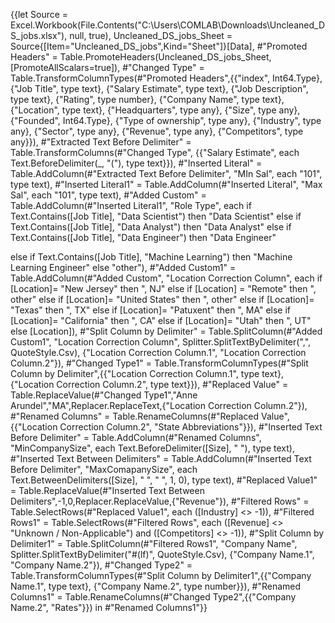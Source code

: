 {{let
    Source = Excel.Workbook(File.Contents("C:\Users\COMLAB\Downloads\Uncleaned_DS_jobs.xlsx"), null, true),
    Uncleaned_DS_jobs_Sheet = Source{[Item="Uncleaned_DS_jobs",Kind="Sheet"]}[Data],
    #"Promoted Headers" = Table.PromoteHeaders(Uncleaned_DS_jobs_Sheet, [PromoteAllScalars=true]),
    #"Changed Type" = Table.TransformColumnTypes(#"Promoted Headers",{{"index", Int64.Type}, {"Job Title", type text}, {"Salary Estimate", type text}, {"Job Description", type text}, {"Rating", type number}, {"Company Name", type text}, {"Location", type text}, {"Headquarters", type any}, {"Size", type any}, {"Founded", Int64.Type}, {"Type of ownership", type any}, {"Industry", type any}, {"Sector", type any}, {"Revenue", type any}, {"Competitors", type any}}),
    #"Extracted Text Before Delimiter" = Table.TransformColumns(#"Changed Type", {{"Salary Estimate", each Text.BeforeDelimiter(_, "("), type text}}),
    #"Inserted Literal" = Table.AddColumn(#"Extracted Text Before Delimiter", "MIn Sal", each "101", type text),
    #"Inserted Literal1" = Table.AddColumn(#"Inserted Literal", "Max Sal", each "101", type text),
    #"Added Custom" = Table.AddColumn(#"Inserted Literal1", "Role Type", each if Text.Contains([Job Title], "Data Scientist") then
"Data Scientist"
else if Text.Contains([Job Title], "Data Analyst") then
"Data Analyst"
else if Text.Contains([Job Title], "Data Engineer") then
"Data Engineer"

else if Text.Contains([Job Title], "Machine Learning") then
"Machine Learning Engineer"
else
"other"),
    #"Added Custom1" = Table.AddColumn(#"Added Custom", "Location Correction Column", each if [Location]= "New Jersey" then ", NJ"
else if [Location] = "Remote" then ", other"
else if [Location]= "United States" then ", other"
else if [Location]= "Texas" then ", TX"
else if [Location]= "Patuxent" then ", MA"
else if [Location]= "California" then ", CA"
else if [Location]= "Utah" then ", UT"
else [Location]),
    #"Split Column by Delimiter" = Table.SplitColumn(#"Added Custom1", "Location Correction Column", Splitter.SplitTextByDelimiter(",", QuoteStyle.Csv), {"Location Correction Column.1", "Location Correction Column.2"}),
    #"Changed Type1" = Table.TransformColumnTypes(#"Split Column by Delimiter",{{"Location Correction Column.1", type text}, {"Location Correction Column.2", type text}}),
    #"Replaced Value" = Table.ReplaceValue(#"Changed Type1","Anne Arundel","MA",Replacer.ReplaceText,{"Location Correction Column.2"}),
    #"Renamed Columns" = Table.RenameColumns(#"Replaced Value",{{"Location Correction Column.2", "State Abbreviations"}}),
    #"Inserted Text Before Delimiter" = Table.AddColumn(#"Renamed Columns", "MinCompanySize", each Text.BeforeDelimiter([Size], " "), type text),
    #"Inserted Text Between Delimiters" = Table.AddColumn(#"Inserted Text Before Delimiter", "MaxComapanySize", each Text.BetweenDelimiters([Size], " ", " ", 1, 0), type text),
    #"Replaced Value1" = Table.ReplaceValue(#"Inserted Text Between Delimiters",-1,0,Replacer.ReplaceValue,{"Revenue"}),
    #"Filtered Rows" = Table.SelectRows(#"Replaced Value1", each ([Industry] <> -1)),
    #"Filtered Rows1" = Table.SelectRows(#"Filtered Rows", each ([Revenue] <> "Unknown / Non-Applicable") and ([Competitors] <> -1)),
    #"Split Column by Delimiter1" = Table.SplitColumn(#"Filtered Rows1", "Company Name", Splitter.SplitTextByDelimiter("#(lf)", QuoteStyle.Csv), {"Company Name.1", "Company Name.2"}),
    #"Changed Type2" = Table.TransformColumnTypes(#"Split Column by Delimiter1",{{"Company Name.1", type text}, {"Company Name.2", type number}}),
    #"Renamed Columns1" = Table.RenameColumns(#"Changed Type2",{{"Company Name.2", "Rates"}})
in
    #"Renamed Columns1"}}
